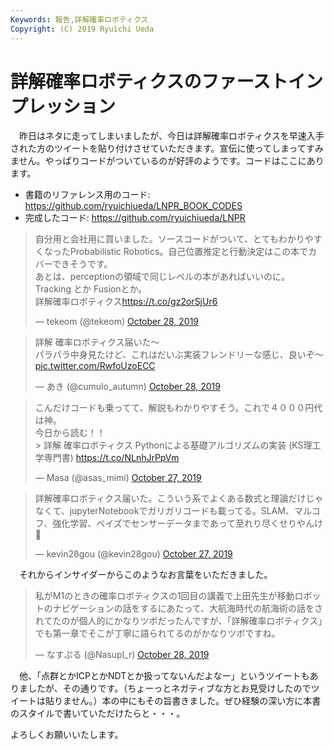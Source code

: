 ```yaml
---
Keywords: 報告,詳解確率ロボティクス
Copyright: (C) 2019 Ryuichi Ueda
---
```


# 詳解確率ロボティクスのファーストインプレッション

　昨日はネタに走ってしまいましたが、今日は詳解確率ロボティクスを早速入手された方のツイートを貼り付けさせていただきます。宣伝に使ってしまってすみません。やっぱりコードがついているのが好評のようです。コードはここにあります。

* 書籍のリファレンス用のコード: https://github.com/ryuichiueda/LNPR_BOOK_CODES
* 完成したコード: https://github.com/ryuichiueda/LNPR

<blockquote class="twitter-tweet" data-partner="tweetdeck"><p lang="ja" dir="ltr">自分用と会社用に買いました。ソースコードがついて、とてもわかりやすくなったProbabilistic Robotics。自己位置推定と行動決定はこの本でカバーできそうです。<br>あとは、perceptionの領域で同じレベルの本があればいいのに。Tracking とか Fusionとか。<br>詳解確率ロボティクス<a href="https://t.co/gz2orSjUr6">https://t.co/gz2orSjUr6</a></p>&mdash; tekeom (@tekeom) <a href="https://twitter.com/tekeom/status/1188633011840937984?ref_src=twsrc%5Etfw">October 28, 2019</a></blockquote>
<script async src="https://platform.twitter.com/widgets.js" charset="utf-8"></script>

<blockquote class="twitter-tweet" data-partner="tweetdeck"><p lang="ja" dir="ltr">詳解 確率ロボティクス届いた〜<br>パラパラ中身見たけど、これはだいぶ実装フレンドリーな感じ、良いぞ〜 <a href="https://t.co/RwfoUzoECC">pic.twitter.com/RwfoUzoECC</a></p>&mdash; あき (@cumulo_autumn) <a href="https://twitter.com/cumulo_autumn/status/1188718930002448384?ref_src=twsrc%5Etfw">October 28, 2019</a></blockquote>
<script async src="https://platform.twitter.com/widgets.js" charset="utf-8"></script>

<blockquote class="twitter-tweet" data-partner="tweetdeck"><p lang="ja" dir="ltr">こんだけコードも乗ってて、解説もわかりやすそう。これで４０００円代は神。<br>今日から読む！！<br>&gt; 詳解 確率ロボティクス Pythonによる基礎アルゴリズムの実装 (KS理工学専門書)  <a href="https://t.co/NLnhJrPpVm">https://t.co/NLnhJrPpVm</a></p>&mdash; Masa (@asas_mimi) <a href="https://twitter.com/asas_mimi/status/1188385909755899904?ref_src=twsrc%5Etfw">October 27, 2019</a></blockquote>
<script async src="https://platform.twitter.com/widgets.js" charset="utf-8"></script>

<blockquote class="twitter-tweet" data-partner="tweetdeck"><p lang="ja" dir="ltr">詳解確率ロボティクス届いた。こういう系でよくある数式と理論だけじゃなくて、jupyterNotebookでガリガリコードも載ってる。SLAM、マルコフ、強化学習、ベイズでセンサーデータまであって至れり尽くせりやんけ🥰</p>&mdash; kevin28gou (@kevin28gou) <a href="https://twitter.com/kevin28gou/status/1188331092606013441?ref_src=twsrc%5Etfw">October 27, 2019</a></blockquote>
<script async src="https://platform.twitter.com/widgets.js" charset="utf-8"></script>

　それからインサイダーからこのようなお言葉をいただきました。

<blockquote class="twitter-tweet" data-partner="tweetdeck"><p lang="ja" dir="ltr">私がM1のときの確率ロボティクスの1回目の講義で上田先生が移動ロボットのナビゲーションの話をするにあたって、大航海時代の航海術の話をされてたのが個人的にかなりツボだったんですが、「詳解確率ロボティクス」でも第一章でそこが丁寧に語られてるのがかなりツボですね。</p>&mdash; なすぷる (@Nasupl_r) <a href="https://twitter.com/Nasupl_r/status/1188811080924950528?ref_src=twsrc%5Etfw">October 28, 2019</a></blockquote>
<script async src="https://platform.twitter.com/widgets.js" charset="utf-8"></script>

　他、「点群とかICPとかNDTとか扱ってないんだよなー」というツイートもありましたが、その通りです。（ちょーっとネガティブな方とお見受けしたのでツイートは貼りません。）本の中にもその旨書きました。ぜひ経験の深い方に本書のスタイルで書いていただけたらと・・・。


よろしくお願いいたします。
